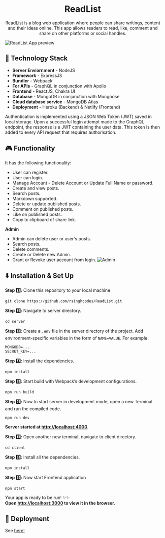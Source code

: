 <h1 align="center">ReadList</h1>

<p align="center">ReadList is a blog web application where people can share writings, content and their ideas online. This app allows readers to read, like, comment and share on other platforms or social handles.</p>

![ReadList App preview](https://user-images.githubusercontent.com/67682451/149627685-e53e0702-83cf-4433-acb0-98103a622cb1.png)


## 🚧 Technology Stack

- **Server Enviornment** - NodeJS
- **Framework** - ExpressJS
- **Bundler** - Webpack
- **For APIs** - GraphQL in conjunction with Apollo
- **Frontend** - ReactJS, Chakra UI
- **Database** - MongoDB in conjunction with Mongoose
- **Cloud database service** - MongoDB Atlas
- **Deployment** - Heroku (Backend) & Netlify (Frontend)

Authentication is implemented using a JSON Web Token (JWT) saved in local storage. Upon a successful login attempt made to the GraphQL endpoint, the response is a JWT containing the user data. This token is then added to every API request that requires authorisation.

## :video_game: Functionality

It has the following functionality:

- User can register.
- User can login.
- Manage Account - Delete Account or Update Full Name or password.
- Create and view posts.
- Search posts.
- Markdown supported.
- Delete or update published posts.
- Comment on published posts.
- Like on published posts.
- Copy to clipboard of share link.

**Admin**
- Admin can delete user or user's posts.
- Search posts.
- Delete comments.
- Create or Delete new Admin.
- Grant or Revoke user account from login.
![Admin](https://user-images.githubusercontent.com/67682451/149628367-61b650aa-0289-42a0-a027-e374bd14bc8a.png)



## ⬇️ Installation & Set Up

**Step :one::** Clone this repository to your local machine

```
git clone https://github.com/rsinghcodes/ReadList.git
```

**Step :two::** Navigate to server directory.

```
cd server
```

**Step :three::** Create a `.env` file in the server directory of the project. Add environment-specific variables in the form of `NAME=VALUE`. For example:

```
MONGODB=...
SECRET_KEY=...
```

**Step :four::** Install the dependencies.

```
npm install
```

**Step :five::** Start build with Webpack’s development configurations.

```
npm run build
```

**Step :six::** Now to start server in development mode, open a new Terminal and run the compiled code.

```
npm run dev
```

**Server started at [http://localhost:4000](http://localhost:4000).**

**Step :seven::** Open another new terminal, navigate to client directory.

```
cd client
```

**Step :eight::** Install all the dependencies.

```
npm install
```

**Step :nine::** Now start Frontend application

```
npm start
```

Your app is ready to be run! ✨✨\
**Open [http://localhost:3000](http://localhost:3000) to view it in the browser.**

## :satellite: Deployment

See [here!](https://readlistapp.netlify.app/)
